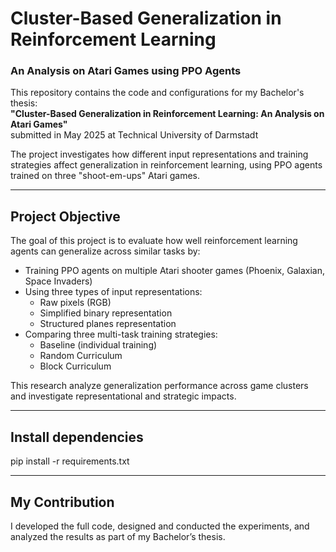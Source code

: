 # Cluster-Based Generalization in Reinforcement Learning  
### An Analysis on Atari Games using PPO Agents

This repository contains the code and configurations for my Bachelor's thesis:  
**"Cluster-Based Generalization in Reinforcement Learning: An Analysis on Atari Games"**  
submitted in May 2025 at Technical University of Darmstadt

The project investigates how different input representations and training strategies affect generalization in reinforcement learning, using PPO agents trained on three "shoot-em-ups" Atari games.

---

## Project Objective

The goal of this project is to evaluate how well reinforcement learning agents can generalize across similar tasks by:

- Training PPO agents on multiple Atari shooter games (Phoenix, Galaxian, Space Invaders)
- Using three types of input representations:
  - Raw pixels (RGB)
  - Simplified binary representation
  - Structured planes representation
- Comparing three multi-task training strategies:
  - Baseline (individual training)
  - Random Curriculum
  - Block Curriculum

This research analyze generalization performance across game clusters and investigate representational and strategic impacts.

---

## Install dependencies

pip install -r requirements.txt

---

## My Contribution

I developed the full code, designed and conducted the experiments, and analyzed the results as part of my Bachelor’s thesis.
